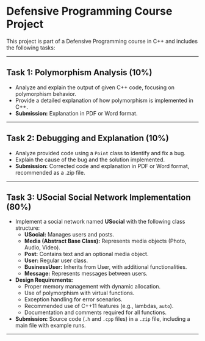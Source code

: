 #  Defensive Programming Course Project  

This project is part of a Defensive Programming course in C++ and includes the following tasks:  

---

##  Task 1: Polymorphism Analysis (10%)  
- Analyze and explain the output of given C++ code, focusing on polymorphism behavior.  
- Provide a detailed explanation of how polymorphism is implemented in C++.  
- **Submission:** Explanation in PDF or Word format.  

---

##  Task 2: Debugging and Explanation (10%)  
- Analyze provided code using a `Point` class to identify and fix a bug.  
- Explain the cause of the bug and the solution implemented.  
- **Submission:** Corrected code and explanation in PDF or Word format, recommended as a .zip file.  

---

## Task 3: USocial Social Network Implementation (80%)  
- Implement a social network named **USocial** with the following class structure:  
  - **USocial:** Manages users and posts.  
  - **Media (Abstract Base Class):** Represents media objects (Photo, Audio, Video).  
  - **Post:** Contains text and an optional media object.  
  - **User:** Regular user class.  
  - **BusinessUser:** Inherits from User, with additional functionalities.  
  - **Message:** Represents messages between users.  
- **Design Requirements:**  
  - Proper memory management with dynamic allocation.  
  - Use of polymorphism with virtual functions.  
  - Exception handling for error scenarios.  
  - Recommended use of C++11 features (e.g., lambdas, `auto`).  
  - Documentation and comments required for all functions.  
- **Submission:** Source code (`.h` and `.cpp` files) in a `.zip` file, including a main file with example runs.  

---
